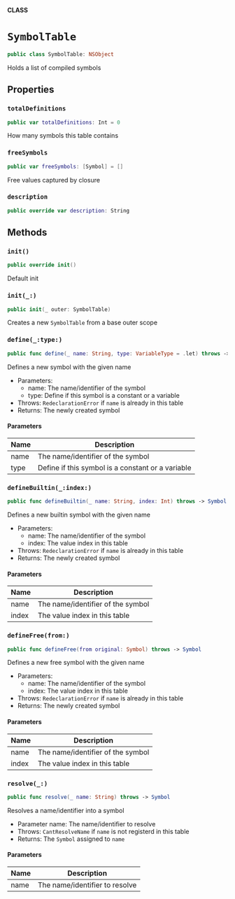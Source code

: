 **CLASS**

# `SymbolTable`

```swift
public class SymbolTable: NSObject
```

Holds a list of compiled symbols

## Properties
### `totalDefinitions`

```swift
public var totalDefinitions: Int = 0
```

How many symbols this table contains

### `freeSymbols`

```swift
public var freeSymbols: [Symbol] = []
```

Free values captured by closure

### `description`

```swift
public override var description: String
```

## Methods
### `init()`

```swift
public override init()
```

Default init

### `init(_:)`

```swift
public init(_ outer: SymbolTable)
```

Creates a new `SymbolTable` from a base outer scope

### `define(_:type:)`

```swift
public func define(_ name: String, type: VariableType = .let) throws -> Symbol
```

Defines a new symbol with the given name
- Parameters:
    - name: The name/identifier of the symbol
    - type: Define if this symbol is a constant or a variable
- Throws: `RedeclarationError` if `name` is  already in this table
- Returns: The newly created symbol

#### Parameters

| Name | Description |
| ---- | ----------- |
| name | The name/identifier of the symbol |
| type | Define if this symbol is a constant or a variable |

### `defineBuiltin(_:index:)`

```swift
public func defineBuiltin(_ name: String, index: Int) throws -> Symbol
```

Defines a new builtin symbol with the given name
- Parameters:
    - name: The name/identifier of the symbol
    - index: The value index in this table
- Throws: `RedeclarationError` if `name` is  already in this table
- Returns: The newly created symbol

#### Parameters

| Name | Description |
| ---- | ----------- |
| name | The name/identifier of the symbol |
| index | The value index in this table |

### `defineFree(from:)`

```swift
public func defineFree(from original: Symbol) throws -> Symbol
```

Defines a new free symbol with the given name
- Parameters:
    - name: The name/identifier of the symbol
    - index: The value index in this table
- Throws: `RedeclarationError` if `name` is  already in this table
- Returns: The newly created symbol

#### Parameters

| Name | Description |
| ---- | ----------- |
| name | The name/identifier of the symbol |
| index | The value index in this table |

### `resolve(_:)`

```swift
public func resolve(_ name: String) throws -> Symbol
```

Resolves a name/identifier into a symbol
- Parameter name: The name/identifier to resolve
- Throws: `CantResolveName` if `name` is not registerd in this table
- Returns: The `Symbol` assigned to `name`

#### Parameters

| Name | Description |
| ---- | ----------- |
| name | The name/identifier to resolve |